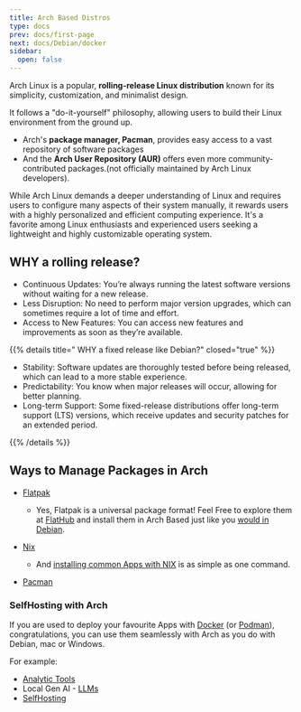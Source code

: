 ```yaml
---
title: Arch Based Distros
type: docs
prev: docs/first-page
next: docs/Debian/docker
sidebar:
  open: false
---
```


Arch Linux is a popular, **rolling-release Linux distribution** known for its simplicity, customization, and minimalist design.

It follows a "do-it-yourself" philosophy, allowing users to build their Linux environment from the ground up.

* Arch's **package manager, Pacman**, provides easy access to a vast repository of software packages
* And the **Arch User Repository (AUR)** offers even more community-contributed packages.(not officially maintained by Arch Linux developers).

While Arch Linux demands a deeper understanding of Linux and requires users to configure many aspects of their system manually, it rewards users with a highly personalized and efficient computing experience. It's a favorite among Linux enthusiasts and experienced users seeking a lightweight and highly customizable operating system.

## WHY a rolling release?

* Continuous Updates: You’re always running the latest software versions without waiting for a new release.
* Less Disruption: No need to perform major version upgrades, which can sometimes require a lot of time and effort.
* Access to New Features: You can access new features and improvements as soon as they’re available.

{{% details title=" WHY a fixed release like Debian?" closed="true" %}}

* Stability: Software updates are thoroughly tested before being released, which can lead to a more stable experience.
* Predictability: You know when major releases will occur, allowing for better planning.
* Long-term Support: Some fixed-release distributions offer long-term support (LTS) versions, which receive updates and security patches for an extended period.

{{% /details %}}

## Ways to Manage Packages in Arch

* [Flatpak](https://jalcocert.github.io/Linux/docs/debian/linux_installing_apps/#flatpak)
  * Yes, Flatpak is a universal package format! Feel Free to explore them at [FlatHub](https://flathub.org/) and install them in Arch Based just like you [would in Debian](https://jalcocert.github.io/Linux/docs/debian/content_creation/#audio-editing-in-linux).

* [Nix](https://jalcocert.github.io/Linux/docs/nix/)
  * And [installing common Apps with NIX](https://jalcocert.github.io/Linux/docs/nix/fav-apps/) is as simple as one command.

* [Pacman](https://jalcocert.github.io/Linux/docs/arch/garuda/#pacman---garuda-package-manager)


### SelfHosting with Arch

If you are used to deploy your favourite Apps with [Docker](https://jalcocert.github.io/Linux/docs/debian/docker/) (or [Podman](https://jalcocert.github.io/Linux/docs/debian/podman/)), congratulations, you can use them seamlessly with Arch as you do with Debian, mac or Windows.

For example:

* [Analytic Tools](https://jalcocert.github.io/Linux/docs/linux__cloud/analytics/)
* Local Gen AI - [LLMs](https://jalcocert.github.io/Linux/docs/linux__cloud/llms/)
* [SelfHosting](https://jalcocert.github.io/Linux/docs/linux__cloud/selfhosting/)